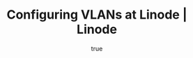 ---
author:
  name: Linode
  email: docs@linode.com
description: 'Linode’s Virtual Local Area Networks (LANs) feature allows you to create private L2 networks in the cloud where Linodes can communicate privately and securely. Two or more Linodes connected via the Virtual LAN can see each other as if they were directly connected to the same physical Ethernet network.'
og_description: 'Linode’s Virtual Local Area Networks (LANs) feature allows you to create private L2 networks in the cloud where Linodes can communicate privately and securely. Two or more Linodes connected via the Virtual LAN can see each other as if they were directly connected to the same physical Ethernet network.'
tags: ["security", "networking", "linode platform"]
keywords: ['vlan', 'security', 'create vlan']
license: '[CC BY-ND 4.0](https://creativecommons.org/licenses/by-nd/4.0)'
published: 2019-03-26
title: Configuring VLANs at Linode | Linode
show_in_lists: true
---